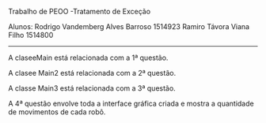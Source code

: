 Trabalho de PEOO -Tratamento de Exceção

Alunos:
Rodrigo Vandemberg Alves Barroso 1514923
Ramiro Távora Viana Filho 1514800

--------------------------------------------

A claseeMain está relacionada com a 1ª questão.

A clasee Main2 está relacionada com a 2ª questão.

A classe Main3 está relacionada com a 3ª questão.

A 4ª questão envolve toda a interface gráfica criada e mostra a quantidade de movimentos de cada robô.
